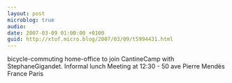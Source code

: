 ```yaml
---
layout: post
microblog: true
audio: 
date: 2007-03-09 01:00:00 +0100
guid: http://xtof.micro.blog/2007/03/09/t5994431.html
---
```

bicycle-commuting home-office to join CantineCamp with StephaneGigandet. Informal lunch Meeting at 12:30 - 50 ave Pierre Mendès France Paris
